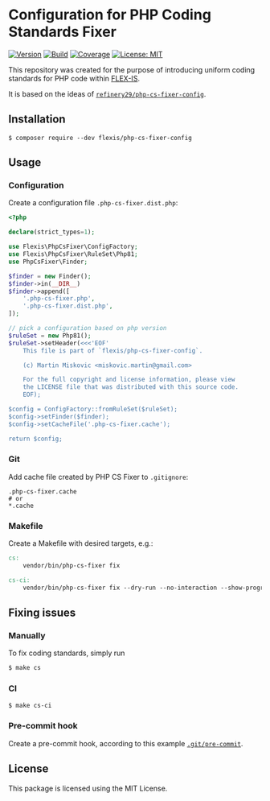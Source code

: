 # Configuration for PHP Coding Standards Fixer

[![Version](https://img.shields.io/packagist/v/flexis/php-cs-fixer-config?label=stable)](https://packagist.org/packages/flexis/php-cs-fixer-config)
[![Build](https://github.com/flex-is/php-cs-fixer-config/actions/workflows/main.yml/badge.svg)](https://github.com/flex-is/php-cs-fixer-config/actions/workflows/main.yml)
[![Coverage](https://app.codacy.com/project/badge/Coverage/246b2492dc404695b0deee6e6ecadc75)](https://www.codacy.com/gh/flex-is/php-cs-fixer-config/dashboard)
[![License: MIT](https://img.shields.io/badge/license-MIT-informational.svg)](https://opensource.org/licenses/MIT)

This repository was created for the purpose of introducing uniform coding standards for PHP code within [FLEX-IS](https://flexis.sk).

It is based on the ideas of [`refinery29/php-cs-fixer-config`](https://github.com/refinery29/php-cs-fixer-config).

## Installation

`$ composer require --dev flexis/php-cs-fixer-config`

## Usage

### Configuration

Create a configuration file `.php-cs-fixer.dist.php`:

```php
<?php

declare(strict_types=1);

use Flexis\PhpCsFixer\ConfigFactory;
use Flexis\PhpCsFixer\RuleSet\Php81;
use PhpCsFixer\Finder;

$finder = new Finder();
$finder->in(__DIR__)
$finder->append([
    '.php-cs-fixer.php',
    '.php-cs-fixer.dist.php',
]);

// pick a configuration based on php version
$ruleSet = new Php81();
$ruleSet->setHeader(<<<'EOF'
    This file is part of `flexis/php-cs-fixer-config`.

    (c) Martin Miskovic <miskovic.martin@gmail.com>

    For the full copyright and license information, please view
    the LICENSE file that was distributed with this source code.
    EOF);

$config = ConfigFactory::fromRuleSet($ruleSet);
$config->setFinder($finder);
$config->setCacheFile('.php-cs-fixer.cache');

return $config;
```

### Git

Add cache file created by PHP CS Fixer to `.gitignore`:

```
.php-cs-fixer.cache
# or
*.cache
```
### Makefile

Create a Makefile with desired targets, e.g.:

```Makefile
cs:
	vendor/bin/php-cs-fixer fix

cs-ci:
	vendor/bin/php-cs-fixer fix --dry-run --no-interaction --show-progress=none --stop-on-violation
```

## Fixing issues

### Manually

To fix coding standards, simply run

```sh
$ make cs
```

### CI

```sh
$ make cs-ci
```

### Pre-commit hook

Create a pre-commit hook, according to this example
[`.git/pre-commit`](https://gist.github.com/miskovicm/d3d2fafe3a3ca47c79bab0c80d1fb9c4).

## License

This package is licensed using the MIT License.
